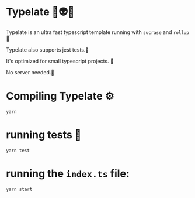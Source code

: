 # Typelate 🖖👽🖖

Typelate is an ultra fast typescript template running with `sucrase` and `rollup` 🚀

Typelate also supports jest tests.🧪

It's optimized for small typescript projects. 🤏

No server needed.🖖

# Compiling Typelate ⚙️
```yarn```
# running tests 🧪
```yarn test```
# running the `index.ts` file:
```yarn start```
